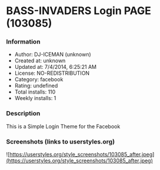 # BASS-INVADERS Login PAGE (103085)

### Information
- Author: DJ-ICEMAN (unknown)
- Created at: unknown
- Updated at: 7/4/2014, 6:25:21 AM
- License: NO-REDISTRIBUTION
- Category: facebook
- Rating: undefined
- Total installs: 110
- Weekly installs: 1


### Description
This is a Simple Login Theme for the Facebook


### Screenshots (links to userstyles.org)
![https://userstyles.org/style_screenshots/103085_after.jpeg](https://userstyles.org/style_screenshots/103085_after.jpeg)


